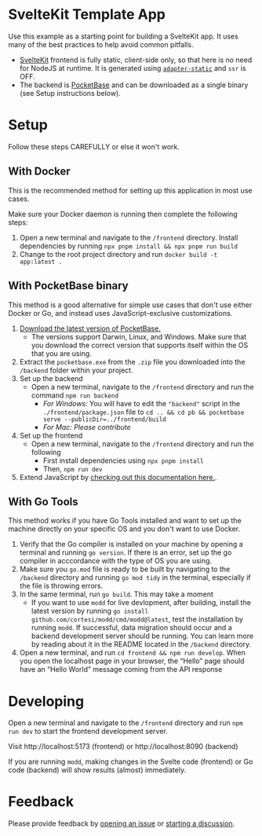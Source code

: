 # SvelteKit Template App

Use this example as a starting point for building a SvelteKit app. It uses many of the best practices to help avoid common pitfalls.

-  [SvelteKit](https://kit.svelte.dev) frontend is fully static, client-side only, so that here is no need
  for NodeJS at runtime. It is generated using
  [`adapter-static`](https://github.com/sveltejs/kit/tree/master/packages/adapter-static)
  and `ssr` is OFF.
- The backend is [PocketBase](https://pocketbase.io) and can be downloaded as a single binary (see Setup instructions below).

# Setup

Follow these steps CAREFULLY or else it won't work.

## With Docker

This is the recommended method for setting up this application in most use cases.

Make sure your Docker daemon is running then complete the following steps:

1. Open a new terminal and navigate to the `/frontend` directory. Install dependencies by
   running `npx pnpm install && npx pnpm run build`
2. Change to the root project directory and run `docker build -t app:latest .`

## With PocketBase binary

This method is a good alternative for simple use cases that don't use either Docker or Go, and instead uses JavaScript-exclusive customizations.

1. [Download the latest version of PocketBase.](https://github.com/pocketbase/pocketbase/releases/latest)
    - The versions support Darwin, Linux, and Windows. Make sure that you download the correct version that supports itself within the OS that you are using.
2. Extract the `pocketbase.exe` from the `.zip` file you downloaded into the `/backend` folder within your project.
3. Set up the backend
    - Open a new terminal, navigate to the `/frontend` directory and run the command `npm run backend`
        - _For Windows:_ You will have to edit the `"backend"` script in the `./frontend/package.json` file to `cd .. && cd pb && pocketbase serve --publicDir=../frontend/build`
        - _For Mac:_ _Please contribute_
4. Set up the frontend
    - Open a new terminal, navigate to the `/frontend` directory and run the following
        - First install dependencies using `npx pnpm install`
        - Then, `npm run dev`
5. Extend JavaScript by [checking out this documentation here.](https://pocketbase.io/docs/js-overview/).

## With Go Tools

This method works if you have Go Tools installed and want to set up the machine directly on your specific OS and you don't want to use Docker.

1. Verify that the Go compiler is installed on your machine by opening a terminal and running `go version`. If there is an error, set up the go compiler in acccordance with the type of OS you are using.
2. Make sure you `go.mod` file is ready to be built by navigating to the `/backend` directory and running `go mod tidy` in the terminal, especially if the file is throwing errors.
3. In the same terminal, run `go build`. This may take a moment
    - If you want to use `modd` for live devlopment, after building, install the latest version by running `go install github.com/cortesi/modd/cmd/modd@latest`, test the installation by running `modd`. If successful, data migration should occur and a backend development server should be running. You can learn more by reading about it in the README located in the `/backend` directory.
4. Open a new terminal, and run `cd frontend && npm run develop`. When you open the localhost page in your browser, the “Hello” page should have an “Hello World” message coming from the API response

# Developing

Open a new terminal and navigate to the `/frontend` directory and run `npm run dev` to start the frontend development server.

Visit http://localhost:5173 (frontend) or http://localhost:8090 (backend)

If you are running `modd`, making changes in the Svelte code (frontend) or Go code (backend) will show
results (almost) immediately.

# Feedback

Please provide feedback by
[opening an issue](https://github.com/spinspire/pocketbase-sveltekit-starter/issues/new)
or
[starting a discussion](https://github.com/spinspire/pocketbase-sveltekit-starter/discussions).
